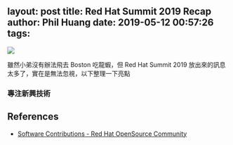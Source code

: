 layout: post
title: Red Hat Summit 2019 Recap
author: Phil Huang
date: 2019-05-12 00:57:26
tags:
---
![](/images/rhsummit.png)

雖然小弟沒有辦法飛去 Boston 吃龍蝦，但 Red Hat Summit 2019 放出來的訊息太多了，實在是無法忽視，以下整理一下亮點

### 專注新興技術



## References
- [Software Contributions - Red Hat OpenSource Community][1]

[1]: https://community.redhat.com/software/
